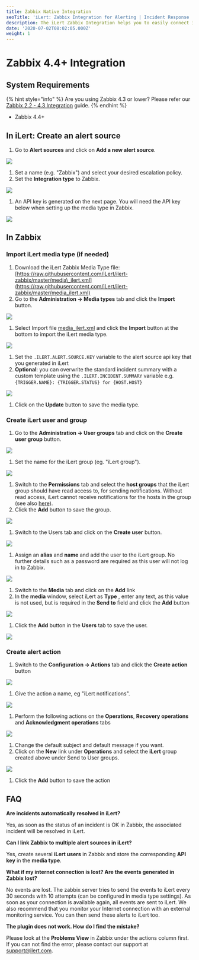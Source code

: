 ```yaml
---
title: Zabbix Native Integration
seoTitle: 'iLert: Zabbix Integration for Alerting | Incident Response | Uptime'
description: The iLert Zabbix Integration helps you to easily connect iLert with Zabbix.
date: '2020-07-02T08:02:05.000Z'
weight: 1
---
```


# Zabbix 4.4+ Integration

## System Requirements <a id="requirements"></a>

{% hint style="info" %}
Are you using Zabbix 4.3 or lower? Please refer our  [Zabbix 2.2 - 4.3 Integration](script.md) guide.
{% endhint %}

* Zabbix 4.4+

## In iLert: Create an alert source <a id="create-alarm-source"></a>

1. Go to **Alert sources** and click on **Add a new alert source**.

![](../../.gitbook/assets/zbn1.png)

1. Set a name \(e.g. "Zabbix"\) and select your desired escalation policy.
2. Set the **Integration type** to Zabbix.

![](../../.gitbook/assets/zbn2.png)

1. An API key is generated on the next page. You will need the API key below when setting up the media type in Zabbix.

![](../../.gitbook/assets/zbn3.png)

## In Zabbix <a id="zabbix"></a>

### Import iLert media type \(if needed\)

1. Download the iLert Zabbix Media Type file: [https://raw.githubusercontent.com/iLert/ilert-zabbix/master/media\_ilert.xml](https://raw.githubusercontent.com/iLert/ilert-zabbix/master/media_ilert.xml)
2. Go to the **Administration → Media types** tab and click the **Import** button.

![](../../.gitbook/assets/zbn4.png)

1. Select Import file [media\_ilert.xml](https://github.com/iLert/docs/tree/a6ca40eea91b6e1c9a00c47229f767d9f1e0b7b8/integrations/zabbix/media_ilert.xml) and click the **Import** button at the bottom to import the iLert media type.

![](../../.gitbook/assets/zbn5.png)

1. Set the `.ILERT.ALERT.SOURCE.KEY` variable to the alert source api key that you generated in iLert
2. **Optional**: you can overwrite the standard incident summary with a custom template using the `.ILERT.INCIDENT.SUMMARY` variable e.g. `{TRIGGER.NAME}: {TRIGGER.STATUS} for {HOST.HOST}`

![](../../.gitbook/assets/zbn6.png)

1. Click on the **Update** button to save the media type.

### Create iLert user and group

1. Go to the **Administration → User groups** tab and click on the **Create user group** button.

![](../../.gitbook/assets/zbn7.png)

1. Set the name for the iLert group \(eg. "iLert group"\).

![](../../.gitbook/assets/zbn8.png)

1. Switch to the **Permissions** tab and select the **host groups** that the iLert group should have read access to, for sending notifications. Without read access, iLert cannot receive notifications for the hosts in the group \(see also [here](https://www.zabbix.com/documentation/4.4/manual/quickstart/notification)\).
2. Click the **Add** button to save the group.

![](../../.gitbook/assets/zbn9.png)

1. Switch to the Users tab and click on the **Create user** button.

![](../../.gitbook/assets/zbn10.png)

1. Assign an **alias** and **name** and add the user to the iLert group. No further details such as a password are required as this user will not log in to Zabbix.

![](../../.gitbook/assets/zbn11.png)

1. Switch to the **Media** tab and click on the **Add** link
2. In the **media** window, select iLert as **Type** , enter any text, as this value is not used, but is required in the **Send to** field and click the **Add** button

![](../../.gitbook/assets/zbn12.png)

1. Click the **Add** button in the **Users** tab to save the user.

![](../../.gitbook/assets/zbn13.png)

### Create alert action

1. Switch to the **Configuration → Actions** tab and click the **Create action** button

![](../../.gitbook/assets/zbn14.png)

1. Give the action a name, eg "iLert notifications".

![](../../.gitbook/assets/zbn15.png)

1. Perform the following actions on the **Operations**, **Recovery operations** and **Acknowledgment operations** tabs

![](../../.gitbook/assets/zbn16.png)

1. Change the default subject and default message if you want.
2. Click on the **New** link under **Operations** and select the **iLert** group created above under Send to User groups.

![](../../.gitbook/assets/zbn17.png)

1. Click the **Add** button to save the action

## FAQ <a id="faq"></a>

**Are incidents automatically resolved in iLert?**

Yes, as soon as the status of an incident is OK in Zabbix, the associated incident will be resolved in iLert.

**Can I link Zabbix to multiple alert sources in iLert?**

Yes, create several **iLert users** in Zabbix and store the corresponding **API key** in the **media type**.

**What if my internet connection is lost? Are the events generated in Zabbix lost?**

No events are lost. The zabbix server tries to send the events to iLert every 30 seconds with 10 attempts \(can be configured in media type settings\). As soon as your connection is available again, all events are sent to iLert. We also recommend that you monitor your Internet connection with an external monitoring service. You can then send these alerts to iLert too.

**The plugin does not work. How do I find the mistake?**

Please look at the **Problems View** in Zabbix under the actions column first. If you can not find the error, please contact our support at [support@ilert.com](mailto:support@ilert.com).

